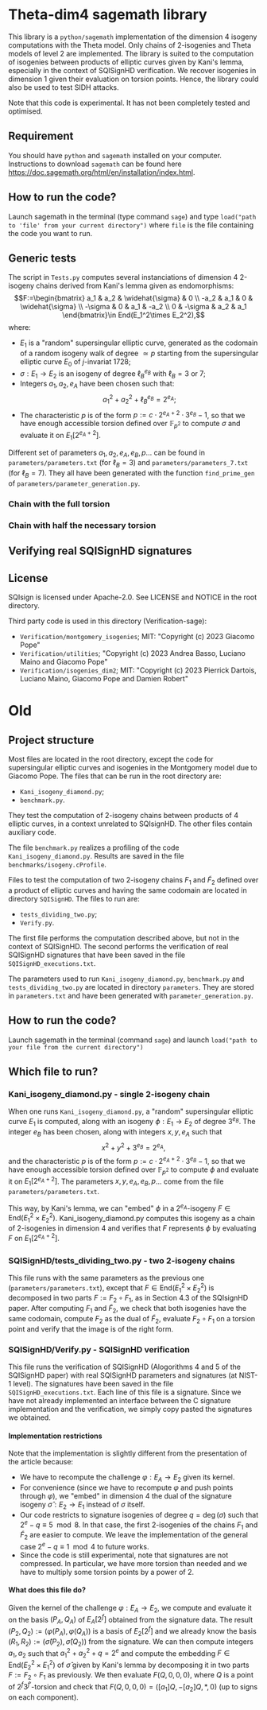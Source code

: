 # Theta-dim4 sagemath library

This library is a `python/sagemath` implementation of the dimension 4 isogeny computations with the Theta model. Only chains of 2-isogenies and Theta models of level 2 are implemented. The library is suited to the computation of isogenies between products of elliptic curves given by Kani's lemma, especially in the context of SQISignHD verification. We recover isogenies in dimension 1 given their evaluation on torsion points. Hence, the library could also be used to test SIDH attacks.

Note that this code is experimental. It has not been completely tested and optimised.

## Requirement

You should have `python` and `sagemath` installed on your computer. Instructions to download `sagemath` can be found here https://doc.sagemath.org/html/en/installation/index.html.

## How to run the code?

Launch sagemath in the terminal (type command `sage`) and type 
`load("path to 'file' from your current directory")`
where `file` is the file containing the code you want to run.

## Generic tests

The script in `Tests.py` computes several instanciations of dimension 4 2-isogeny chains derived from Kani's lemma given as endomorphisms:
$$F:=\begin{bmatrix} a_1 & a_2 & \widehat{\sigma} & 0 \\
-a_2 & a_1 & 0 & \widehat{\sigma} \\
-\sigma & 0 & a_1 & -a_2 \\
0 & -\sigma & a_2 & a_1
\end{bmatrix}\in End(E_1^2\times E_2^2),$$
where:
- $E_1$ is a "random" supersingular elliptic curve, generated as the codomain of a random isogeny walk of degree $\simeq p$ starting from the supersingular elliptic curve $E_0$ of $j$-invariat $1728$;
- $\sigma: E_1\longrightarrow E_2$ is an isogeny of degree $\ell_B^{e_B}$ with $\ell_B=3$ or $7$; 
- Integers $a_1, a_2, e_A$ have been chosen such that:
$$a_1^2+a_2^2+\ell_B^{e_B}=2^{e_A};$$
- The characteristic $p$ is of the form $p:=c\cdot 2^{e_A+2}\cdot 3^{e_B}-1$, so that we have enough accessible torsion defined over $\mathbb{F}_{p^2}$ to compute $\sigma$ and evaluate it on $E_1[2^{e_A+2}]$. 

Different set of parameters $a_1, a_2, e_A, e_B, p$... can be found in `parameters/parameters.txt` (for $\ell_B=3$) and `parameters/parameters_7.txt` (for $\ell_B=7$). They all have been generated with the function `find_prime_gen` of `parameters/parameter_generation.py`.

### Chain with the full torsion

### Chain with half the necessary torsion


## Verifying real SQISignHD signatures



## License

SQIsign is licensed under Apache-2.0. See LICENSE and NOTICE in the root directory.

Third party code is used in this directory (Verification-sage):

- `Verification/montgomery_isogenies`; MIT: "Copyright (c) 2023 Giacomo Pope"
- `Verification/utilities`; "Copyright (c) 2023 Andrea Basso, Luciano Maino and Giacomo Pope"
- `Verification/isogenies_dim2`; MIT: "Copyright (c) 2023 Pierrick Dartois, Luciano Maino, Giacomo Pope and Damien Robert" 

# Old

## Project structure

Most files are located in the root directory, except the code for supersingular elliptic curves and isogenies in the Montgomery model due to Giacomo Pope. The files that can be run in the root directory are:
- `Kani_isogeny_diamond.py`;
- `benchmark.py`.

They test the computation of 2-isogeny chains between products of 4 elliptic curves, in a context unrelated to SQIsignHD. The other files contain auxiliary code.

The file `benchmark.py` realizes a profiling of the code `Kani_isogeny_diamond.py`. Results are saved in the file `benchmarks/isogeny.cProfile`.

Files to test the computation of two 2-isogeny chains $F_1$ and $\widetilde{F}_2$ defined over a product of elliptic curves and having the same codomain are located in directory `SQISignHD`. The files to run are:
- `tests_dividing_two.py`;
- `Verify.py`.

The first file performs the computation described above, but not in the context of SQISignHD. The second performs the verification of real SQISignHD signatures that have been saved in the file `SQISignHD_executions.txt`.

The parameters used to run `Kani_isogeny_diamond.py`, `benchmark.py` and `tests_dividing_two.py` are located in directory `parameters`. They are stored in `parameters.txt` and have been generated with `parameter_generation.py`. 

## How to run the code?

Launch sagemath in the terminal (command `sage`) and launch 
`load("path to your file from the current directory")`

## Which file to run?

### Kani_isogeny_diamond.py - single 2-isogeny chain

When one runs `Kani_isogeny_diamond.py`, a "random" supersingular elliptic curve $E_1$ is computed, along with an isogeny $\phi: E_1\longrightarrow E_2$ of degree $3^{e_B}$. The integer $e_B$ has been chosen, along with integers $x, y, e_A$ such that
$$x^2+y^2+3^{e_B}=2^{e_A},$$
and the characteristic $p$ is of the form $p:=c\cdot 2^{e_A+2}\cdot 3^{e_B}-1$, so that we have enough accessible torsion defined over $\mathbb{F}_{p^2}$ to compute $\phi$ and evaluate it on $E_1[2^{e_A+2}]$. The parameters $x, y, e_A, e_B, p$... come from the file `parameters/parameters.txt`. 

This way, by Kani's lemma, we can "embed" $\phi$ in a $2^{e_A}$-isogeny $F\in \mbox{End}(E_1^2\times E_2^2)$. Kani_isogeny_diamond.py computes this isogeny as a chain of 2-isogenies in dimension 4 and verifies that $F$ represents $\phi$ by evaluating $F$ on $E_1[2^{e_A+2}]$.

### SQISignHD/tests_dividing_two.py - two 2-isogeny chains

This file runs with the same parameters as the previous one (`parameters/parameters.txt`), except that $F\in \mbox{End}(E_1^2\times E_2^2)$ is decomposed in two parts $F:=F_2\circ F_1$, as in Section 4.3 of the SQIsignHD paper. After computing $F_1$ and $\widetilde{F}_2$, we check that both isogenies have the same codomain, compute $F_2$ as the dual of $\widetilde{F}_2$, evaluate $F_2\circ F_1$ on a torsion point and verify that the image is of the right form.

### SQISignHD/Verify.py - SQISignHD verification

This file runs the verification of SQISignHD (Alogorithms 4 and 5 of the SQISignHD paper) with real SQISignHD parameters and signatures (at NIST-1 level). The signatures have been saved in the file `SQISignHD_executions.txt`. Each line of this file is a signature. Since we have not already implemented an interface between the C signature implementation and the verification, we simply copy pasted the signatures we obtained.

#### Implementation restrictions

Note that the implementation is slightly different from the presentation of the article because:
- We have to recompute the challenge $\varphi: E_A\longrightarrow E_2$ given its kernel.
- For convenience (since we have to recompute $\varphi$ and push points through $\varphi$), we "embed" in dimension 4 the dual of the signature isogeny $\widehat{\sigma}: E_2\longrightarrow E_1$ instead of $\sigma$ itself.
- Our code restricts to signature isogenies of degree $q=\deg(\sigma)$ such that $2^e-q\equiv 5 \mod 8$. In that case, the first 2-isogenies of the chains $F_1$ and $\widetilde{F}_2$ are easier to compute. We leave the implementation of the general case $2^e-q\equiv 1 \mod 4$ to future works.
- Since the code is still experimental, note that signatures are not compressed. In particular, we have more torsion than needed and we have to multiply some torsion points by a power of 2.

#### What does this file do?

Given the kernel of the challenge $\varphi: E_A\longrightarrow E_2$, we compute and evaluate it on the basis $(P_A,Q_A)$ of $E_A[2^f]$ obtained from the signature data. The result $(P_2,Q_2):=(\varphi(P_A),\varphi(Q_A))$ is a basis of $E_2[2^f]$ and we already know the basis $(R_1,R_2):=(\widehat{\sigma}(P_2),\widehat{\sigma}(Q_2))$ from the signature. We can then compute integers $a_1, a_2$ such that $a_1^2+a_2^2+q=2^e$ and compute the embedding $F\in \mbox{End}(E_2^2\times E_1^2)$ of $\widehat{\sigma}$ given by Kani's lemma by decomposing it in two parts $F:=F_2\circ F_1$ as previously. We then evaluate $F(Q,0,0,0)$, where $Q$ is a point of $2^f 3^{f'}$-torsion and check that $F(Q,0,0,0)=([a_1]Q,-[a_2]Q,*,0)$ (up to signs on each component).


